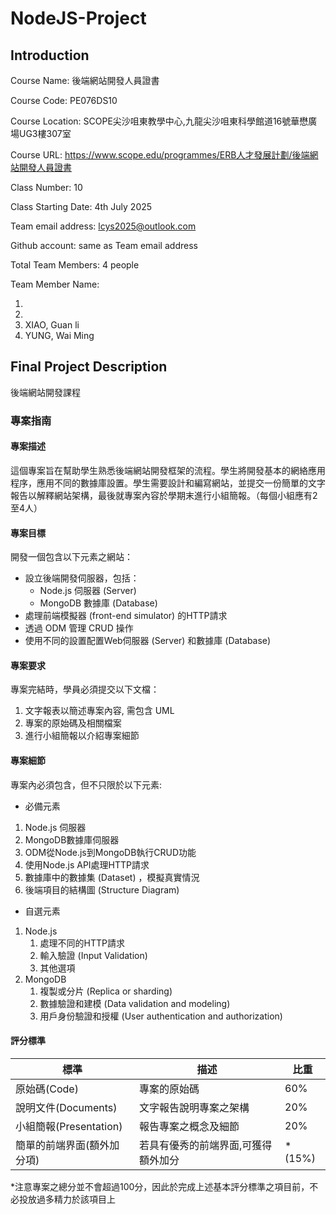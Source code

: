 # NodeJS-Project

## Introduction

Course Name: 後端網站開發人員證書

Course Code: PE076DS10

Course Location: SCOPE尖沙咀東教學中心,九龍尖沙咀東科學館道16號華懋廣場UG3樓307室

Course URL: https://www.scope.edu/programmes/ERB人才發展計劃/後端網站開發人員證書

Class Number: 10

Class Starting Date: 4th July 2025

Team email address: lcys2025@outlook.com

Github account: same as Team email address

Total Team Members: 4 people

Team Member Name: 

1. 
2. 
3. XIAO, Guan li
4. YUNG, Wai Ming

## Final Project Description

後端網站開發課程 

### 專案指南 

#### 專案描述

這個專案旨在幫助學生熟悉後端網站開發框架的流程。學生將開發基本的網絡應用程序，應用不同的數據庫設置。學生需要設計和編寫網站，並提交一份簡單的文字報告以解釋網站架構，最後就專案內容於學期末進行小組簡報。（每個小組應有2至4人） 

#### 專案目標 

開發一個包含以下元素之網站：  

- 設立後端開發伺服器，包括： 
  - Node.js 伺服器 (Server) 
  - MongoDB 數據庫 (Database) 
- 處理前端模擬器 (front-end simulator) 的HTTP請求 
- 透過 ODM 管理 CRUD 操作 
- 使用不同的設置配置Web伺服器 (Server) 和數據庫 (Database) 

#### 專案要求

專案完結時，學員必須提交以下文檔： 

1. 文字報表以簡述專案內容, 需包含 UML 
2. 專案的原始碼及相關檔案 
3. 進行小組簡報以介紹專案細節 

#### 專案細節

專案內必須包含，但不只限於以下元素:

- 必備元素

1. Node.js 伺服器 
2. MongoDB數據庫伺服器 
3. ODM從Node.js到MongoDB執行CRUD功能 
4. 使用Node.js API處理HTTP請求 
5. 數據庫中的數據集 (Dataset) ，模擬真實情況 
6. 後端項目的結構圖 (Structure Diagram) 

- 自選元素 

1. Node.js 
   1. 處理不同的HTTP請求
   2. 輸入驗證 (Input Validation)
   3. 其他選項 
2. MongoDB 
   1. 複製或分片 (Replica or sharding) 
   2. 數據驗證和建模 (Data validation and modeling) 
   3. 用戶身份驗證和授權 (User authentication and authorization) 

#### 評分標準

| 標準                       | 描述                                | 比重   |
| -------------------------- | ----------------------------------- | ------ |
| 原始碼(Code)               | 專案的原始碼                        | 60%    |
| 說明文件(Documents)        | 文字報告說明專案之架構              | 20%    |
| 小組簡報(Presentation)     | 報告專案之概念及細節                | 20%    |
| 簡單的前端界面(額外加分項) | 若具有優秀的前端界面,可獲得額外加分 | *(15%) |



*注意專案之總分並不會超過100分，因此於完成上述基本評分標準之項目前，不必投放過多精力於該項目上
